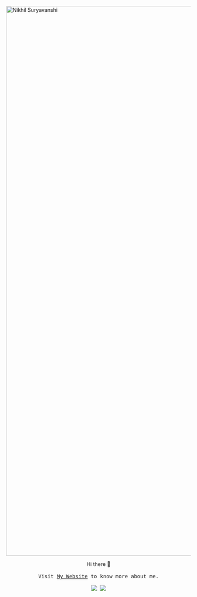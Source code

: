 <img src="https://capsule-render.vercel.app/api?type=waving&color=gradient&height=250&text=%20Nikhil%20Suryavanshi%20" alt="Nikhil Suryavanshi" width="1500" />
<p align="center">
Hi there 👋
  <br/><br/>

<!--
**nikhilpal2705/nikhilpal2705** is a ✨ _special_ ✨ repository because its `README.md` (this file) appears on your GitHub profile.

Here are some ideas to get you started:

- 🔭 I’m currently working on ...
- 🌱 I’m currently learning ...
- 👯 I’m looking to collaborate on ...
- 🤔 I’m looking for help with ...
- 💬 Ask me about ...
- 📫 How to reach me: ...
- 😄 Pronouns: ...
- ⚡ Fun fact: ...
-->
<samp>
   Visit <a href="https://nikhilpal2705.github.io">My Website</a> to know more about me.
   <br/><br/>
   <a href="https://t.me/nikhilpal2705"><img src="https://img.shields.io/badge/Telegram-2CA5E0?style=for-the-badge&logo=telegram&logoColor=white" /></a>
   <a href="https://twitter.com/nikhilpal2705"><img src="https://img.shields.io/badge/Twitter-1DA1F2?style=for-the-badge&logo=twitter&logoColor=white" /></a>  
</samp></p>
